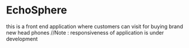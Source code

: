 # EchoSphere
this is a front end application where customers can visit for buying brand new head phones
//Note : responsiveness of application is under development

